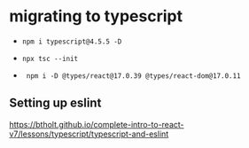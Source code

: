 # migrating to typescript

* ```npm i typescript@4.5.5 -D```

* ```npx tsc --init```
* ``` npm i -D @types/react@17.0.39 @types/react-dom@17.0.11```

## Setting up eslint

https://btholt.github.io/complete-intro-to-react-v7/lessons/typescript/typescript-and-eslint